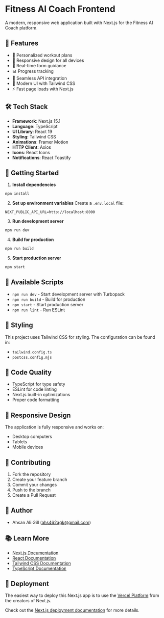 # Fitness AI Coach Frontend

A modern, responsive web application built with Next.js for the Fitness AI Coach platform.

## 🚀 Features

- 💪 Personalized workout plans
- 📱 Responsive design for all devices
- 🎯 Real-time form guidance
- 📊 Progress tracking
- 🔄 Seamless API integration
- 🎨 Modern UI with Tailwind CSS
- ⚡ Fast page loads with Next.js

## 🛠️ Tech Stack

- **Framework**: Next.js 15.1
- **Language**: TypeScript
- **UI Library**: React 19
- **Styling**: Tailwind CSS
- **Animations**: Framer Motion
- **HTTP Client**: Axios
- **Icons**: React Icons
- **Notifications**: React Toastify



## 🚀 Getting Started

1. **Install dependencies**
```bash
npm install
```

2. **Set up environment variables**
Create a `.env.local` file:
```env
NEXT_PUBLIC_API_URL=http://localhost:8000
```

3. **Run development server**
```bash
npm run dev
```

4. **Build for production**
```bash
npm run build
```

5. **Start production server**
```bash
npm start
```

## 📝 Available Scripts

- `npm run dev` - Start development server with Turbopack
- `npm run build` - Build for production
- `npm start` - Start production server
- `npm run lint` - Run ESLint

## 🎨 Styling

This project uses Tailwind CSS for styling. The configuration can be found in:
- `tailwind.config.ts`
- `postcss.config.mjs`

## 🔧 Code Quality

- TypeScript for type safety
- ESLint for code linting
- Next.js built-in optimizations
- Proper code formatting

## 📱 Responsive Design

The application is fully responsive and works on:
- Desktop computers
- Tablets
- Mobile devices

## 🤝 Contributing

1. Fork the repository
2. Create your feature branch
3. Commit your changes
4. Push to the branch
5. Create a Pull Request

## 👥 Author

- Ahsan Ali Gill (ahs462agk@gmail.com)

## 📚 Learn More

- [Next.js Documentation](https://nextjs.org/docs)
- [React Documentation](https://reactjs.org/)
- [Tailwind CSS Documentation](https://tailwindcss.com/docs)
- [TypeScript Documentation](https://www.typescriptlang.org/docs/)

## 🚀 Deployment

The easiest way to deploy this Next.js app is to use the [Vercel Platform](https://vercel.com/new) from the creators of Next.js.

Check out the [Next.js deployment documentation](https://nextjs.org/docs/app/building-your-application/deploying) for more details.
